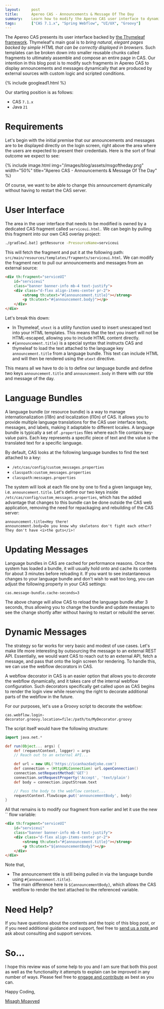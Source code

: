 ```yaml
---
layout:     post
title:      Apereo CAS - Announcements & Message Of The Day
summary:    Learn how to modify the Apereo CAS user interface to dynamically display announcements and messages of the day from external sources.
tags:       ["CAS 7.1.x", "Spring Webflow", "UI/UX", "Groovy"]
---
```


The Apereo CAS presents its user interface backed by [the Thymeleaf framework](https://www.thymeleaf.org/). Thymeleaf's main goal is to *bring natural, elegant pages backed by simple HTML that can be correctly displayed in browsers*. Such templates can be broken down into smaller reusable chunks called fragments to ultimately assemble and compose an entire page in CAS. Our intention in this blog post is to modify such fragments in Apereo CAS to display announcements and messages dynamically that are produced by external sources with custom logic and scripted conditions.
 
{% include googlead1.html %}

Our starting position is as follows:

- CAS `7.1.x`
- Java `21`

# Requirements

Let's begin with the initial premise that our announcements and messages are to be displayed directly on the login screen, right above the area where the users are expected to present their credentials. Here is the sort of final outcome we expect to see:

{% include image.html img="/images/blog/assets/msgoftheday.png" width="50%" title="Apereo CAS - Announcements & Message Of The Day" %}

Of course, we want to be able to change this announcement dynamically without having to restart the CAS server.

# User Interface

The area in the user interface that needs to be modified is owned by a dedicated CAS fragment called `serviceui.html.` We can begin by pulling this fragment into our own CAS overlay project:

```bash
./gradlew[.bat] getResource -PresourceName=serviceui
```

This will fetch the fragment and put it at the following path: `src/main/resources/templates/fragments/serviceui.html`. We can modify the fragment next to pull our announcements and messages from an external source:

```html
<div th:fragment="serviceUI" 
    id="serviceui" 
    class="banner banner-info mb-4 text-justify">
    <div class="d-flex align-items-center pr-2">
        <strong th:utext="#{announcement.title}"></strong>
        <p th:utext="#{announcement.body}"></p>
    </div>
</div>
```

Let's break this down:

- In Thymeleaf, `utext` is a utility function used to insert unescaped text into your HTML templates. This means that the text you insert will not be HTML-escaped, allowing you to include HTML content directly.
- `#{announcement.title}` is a special syntax that instructs CAS and thymeleaf to load the text attached to the language key `announcement.title` from a language bundle. This text can include HTML and will then be rendered using the `utext` directive.

This means all we have to do is to define our language bundle and define two keys `announcement.title` and `announcement.body` in there with our title and message of the day. 

# Language Bundles

A language bundle (or resource bundle) is a way to manage internationalization (i18n) and localization (l10n) of CAS. It allows you to provide multiple language translations for the CAS user interface texts, messages, and labels, making it adaptable to different locales. A language bundle is typically a set of `.properties` files where each file contains key-value pairs. Each key represents a specific piece of text and the value is the translated text for a specific language.

By default, CAS looks at the following language bundles to find the text attached to a key:

- `/etc/cas/config/custom_messages.properties`
- `classpath:custom_messages.properties` 
- `classpath:messages.properties`

The system will look at each file one by one to find a given language key, i.e. `announcement.title`. Let's define our two keys inside `/etc/cas/config/custom_messages.properties`, which has the added advantage that changes to this bundle can be done outside the CAS web application, removing the need for repackaging and rebuilding of the CAS server:

```properties
announcement.title=Hey there!
announcement.body=Do you know why skeletons don't fight each other? They don't have <i>the guts</i>!
```

# Updating Messages

Language bundles in CAS are cached for performance reasons. Once the system has loaded a bundle, it will usually hold onto and cache its contents for about 3 minutes before reloading it. If you want to see instantaneous changes to your language bundle and don't wish to wait too long, you can adjust the following property in your CAS settings:

```properties
cas.message-bundle.cache-seconds=3
```

The above change will allow CAS to reload the language bundle after 3 seconds, thus allowing you to change the bundle and update messages to see the change shortly after without having to restart or rebuild the server.

# Dynamic Messages

The strategy so far works for very basic and modest of use cases. Let's make life more interesting by outsourcing the message to an external REST API. Essentially, we would want CAS to reach out to an external API, fetch a message, and pass that onto the login screen for rendering. To handle this, we can use the webflow decorators in CAS.

A webflow decorator in CAS is an easier option that allows you to *decorate* the webflow dynamically, and it takes care of the internal webflow configuration. Such decorators specifically get called upon as CAS begins to render the login view while reserving the right to decorate additional parts of the webflow in the future.

For our purposes, let's use a Groovy script to decorate the webflow:

```properties
cas.webflow.login-decorator.groovy.location=file:/path/to/MyDecorator.groovy
```

The script itself would have the following structure:

```groovy
import java.net.*

def run(Object... args) {
    def (requestContext, logger) = args
    // Reach out to an external API...

    def url = new URL('https://icanhazdadjoke.com')
    def connection = (HttpURLConnection) url.openConnection()
    connection.setRequestMethod('GET')
    connection.setRequestProperty('Accept', 'text/plain')
    def body = connection.inputStream.text

    // Pass the body to the webflow context...
    requestContext.flowScope.put('announcementBody', body)
}
```

All that remains is to modify our fragment from earlier and let it use the new `` flow variable:

```html
<div th:fragment="serviceUI" 
    id="serviceui" 
    class="banner banner-info mb-4 text-justify">
    <div class="d-flex align-items-center pr-2">
        <strong th:utext="#{announcement.title}"></strong>
        <p th:utext="${announcementBody}"></p>
    </div>
</div>
```

Note that,

- The announcement title is still being pulled in via the language bundle using `#{announcement.title}`.
- The main difference here is `${announcementBody}`, which allows the CAS webflow to render the text attached to the referenced variable.

# Need Help?

If you have questions about the contents and the topic of this blog post, or if you need additional guidance and support, feel free to [send us a note ](/#contact-section-header) and ask about consulting and support services.

# So...

I hope this review was of some help to you and I am sure that both this post as well as the functionality it attempts to explain can be improved in any number of ways. Please feel free to [engage and contribute][contribguide] as best as you can.

Happy Coding,

[Misagh Moayyed](https://fawnoos.com)

[contribguide]: https://apereo.github.io/cas/developer/Contributor-Guidelines.html